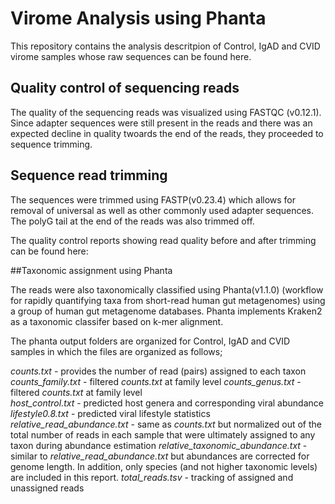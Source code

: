 # Virome Analysis using Phanta

This repository contains the analysis descritpion of Control, IgAD and CVID virome samples whose raw sequences can be found here.


## Quality control of sequencing reads

The quality of the sequencing reads was visualized using FASTQC (v0.12.1). Since adapter sequences were still present in the reads and there was an expected decline in quality twoards the end of the reads, they proceeded to sequence trimming.


## Sequence read trimming

The sequences were trimmed using FASTP(v0.23.4) which allows for removal of universal as well as other commonly used adapter sequences. The polyG tail at the end of the reads was also trimmed off.

The quality control reports showing read quality before and after trimming can be found here:


##Taxonomic assignment using Phanta

The reads were also taxonomically classified using Phanta(v1.1.0) (workflow for rapidly quantifying taxa from short-read human gut metagenomes) using a group of human gut metagenome databases. Phanta implements Kraken2 as a taxonomic classifer based on k-mer 
alignment.

The phanta output folders are organized for Control, IgAD and CVID samples in which the files are organized as follows;

*counts.txt* - provides the number of read (pairs) assigned to each taxon
*counts_family.txt* - filtered *counts.txt* at family level
*counts_genus.txt* - filtered *counts.txt* at family level			
*host_control.txt* - predicted host genera and corresponding viral abundance
*lifestyle0.8.txt* - predicted viral lifestyle statistics		
*relative_read_abundance.txt* - same as *counts.txt* but normalized out of the total number of reads in each sample that were ultimately assigned to any taxon during abundance estimation
*relative_taxonomic_abundance.txt* - similar to *relative_read_abundance.txt* but abundances are corrected for genome length. In addition, only species (and not higher taxonomic levels) are included in this report.
*total_reads.tsv* - tracking of assigned and unassigned reads



